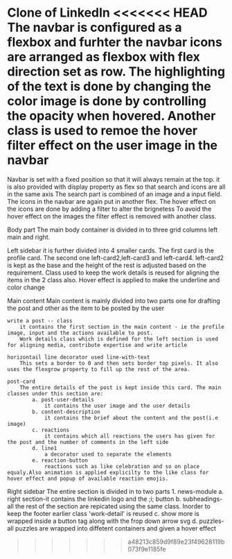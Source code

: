 Clone of LinkedIn
<<<<<<< HEAD
The navbar is configured as a flexbox and furhter the navbar icons are arranged as flexbox with flex direction set as row.
The highlighting of the text is done by changing the color image is done by controlling the opacity when hovered. Another class is used to remoe the hover filter effect on the user image in the navbar
=======

Navbar is set with a fixed position so that it will always remain at the top. it is also provided with display property as flex so that search and icons are all in the same axis
The search part is combined of an image and a input field.
The icons in the navbar are again put in another flex. 
The hover effect on the icons are done by adding a filter to alter the brignetess
To avoid the hover effect on the images the filter effect is removed with another class.

Body part
The main body container is divided in to three grid columns left main and right.

Left sidebar
it is further divided into 4 smaller cards. 
    The first card is the profile card.
    The second one left-card2,left-card3 and left-card4. left-card2 is kept as the base and the height of the rest is adjusted based on the requirement.
    Class used to keep the work details is reused for aligning the items in the 2 class also.
    Hover effect is applied to make the underline and color change

Main content
    Main content is mainly divided into two parts one for drafting the post and other as the item to be posted by the user

    write a post -- class
        it contains the first section in the main content - ie the profile image, input and the actions available to post. 
        Work details class which is defined for the left section is used for aligning media, contribute expertise and write article
    
    horizontail line decorator used line-with-text
        This sets a border to 0 and then sets border top pixels. It also uses the flexgrow property to fill up the rest of the area.
    
    post-card
        The entire details of the post is kept inside this card. The main classes under this section are:
            a. post-user-details
                it contains the user image and the user details
            b. content-description
                it contains the brief about the content and the post(i.e image)
            c. reactions
                it contains which all reactions the users has given for the post and the number of comments in the left side
            d. line1
                a decorator used to separate the elements
            e. reaction-button
                reactions such as like celebration and so on place equaly.Also animation is applied explicilty to the like class for hover effect and popup of available reaction emojis.

Right sidebar
    The entire section is divided in to two parts
    1. news-module
        a. right section-it contains the linkedin logo and the ;i; button
        b. subheadings-all the rest of the section are repicated using the same class.  Inorder to keep the footer earlier class 'work-detail' is reused
        c. show more is wrapped inside a button tag along with the frop down arrow svg
        d. puzzles- all puzzles are wrapped into diffetent containers and given a hover effect
    
    


    
        



>>>>>>> a48213c859d9f89e23f49628119b073f9e1185fe
